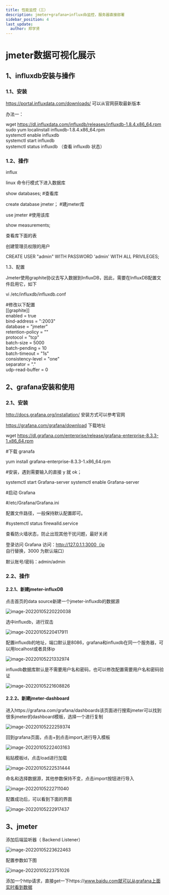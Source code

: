 ```yaml
---
title: 性能监控（三）
description: jmeter+grafana+influxdb监控，服务器直接部署
sidebar_position: 4
last_update:
  author: 郑学贤
---
```



# jmeter数据可视化展示

## 1、influxdb安装与操作

### 1.1、安装

https://portal.influxdata.com/downloads/  可以从官网获取最新版本

办法一：

  wget https://dl.influxdata.com/influxdb/releases/influxdb-1.8.4.x86_64.rpm
  sudo yum localinstall influxdb-1.8.4.x86_64.rpm   
  systemctl enable influxdb  
  systemctl start influxdb  
  systemctl status influxdb  （查看 influxdb 状态）

### 1.2、操作

  influx 

linux 命令行模式下进入数据库

  show databases;  #查看库

  create database jmeter； #建jmeter库

  use jmeter #使用该库

  show measurements;

查看库下面的表

创建管理员权限的用户

  CREATE USER "admin" WITH PASSWORD 'admin' WITH ALL PRIVILEGES; 


1.3、配置

Jmeter使用graphite协议去写入数据到InfluxDB，因此，需要在InfluxDB配置文件启用它，如下

  vi /etc/influxdb/influxdb.conf

#修改以下配置  
[[graphite]]   
 enabled = true   
 bind-address = ":2003"   
 database = "jmeter"   
 retention-policy = ""   
 protocol = "tcp"   
 batch-size = 5000   
 batch-pending = 10   
 batch-timeout = "1s"   
 consistency-level = "one"   
 separator = "."   
 udp-read-buffer = 0   


## 2、grafana安装和使用

### 2.1、安装

http://docs.grafana.org/installation/  安装方式可以参考官网

https://grafana.com/grafana/download  下载地址

  wget https://dl.grafana.com/enterprise/release/grafana-enterprise-8.3.3-1.x86_64.rpm

#下载 granafa  

  yum install grafana-enterprise-8.3.3-1.x86_64.rpm

#安装，遇到需要输入的直接 y 就 ok；

  systemctl start Grafana-server
  systemctl enable Grafana-server

#启动 Grafana



#/etc/Grafana/Grafana.ini

配置文件路径，一般保持默认配置即可。

#systemctl  status   firewalld.service

查看防火墙状态，防止出现其他干扰问题，最好关闭

登录访问 Grafana 访问：http://127.0.1.1:3000（ip 自行替换，3000 为默认端口）

默认账号/密码：admin/admin



### 2.2、操作

#### 2.2.1、新建jmeter-influxDB

点击首页的data  source新建一个jmeter-influxdb的数据源

![image-20220105220220038](@site/static/img/test_img/image-20220105220220038.png)



选中influxdb，进行双击

![image-20220105220417911](@site/static/img/test_img/image-20220105220417911.png)



配置influxdb的地址，端口默认是8086，grafana和influxdb在同一个服务器，可以用localhost或者具体ip

![image-20220105221332974](@site/static/img/test_img/image-20220105221332974.png)



influxdb数据库默认是不需要用户名和密码，也可以修改配置需要用户名和密码验证

![image-20220105221608826](@site/static/img/test_img/image-20220105221608826.png)



#### 2.2.2、新建jmeter-dashboard

进入https://grafana.com/grafana/dashboards该页面进行搜索jmeter可以找到很多jmeter的dashboard模板，选择一个进行复制

![image-20220105222259374](@site/static/img/test_img/image-20220105222259374.png)





回到grafana页面，点击+到点击import,进行导入模板

![image-20220105222403163](@site/static/img/test_img/image-20220105222403163.png)



粘贴模板id，点击load进行加载

![image-20220105222531444](@site/static/img/test_img/image-20220105222531444.png)



命名和选择数据源，其他参数保持不变，点击import按钮进行导入

![image-20220105222711040](@site/static/img/test_img/image-20220105222711040.png)



配置成功后，可以看到下面的界面

![image-20220105222917437](@site/static/img/test_img/image-20220105222917437.png)



## 3、jmeter

添加后端监听器（ Backend Listener）

![image-20220105223622463](@site/static/img/test_img/image-20220105223622463.png)





配置参数如下图

![image-20220105223751026](@site/static/img/test_img/image-20220105223751026.png)



添加一个http请求，直接get一下https://www.baidu.com就可以从grafana上面实时看到数据